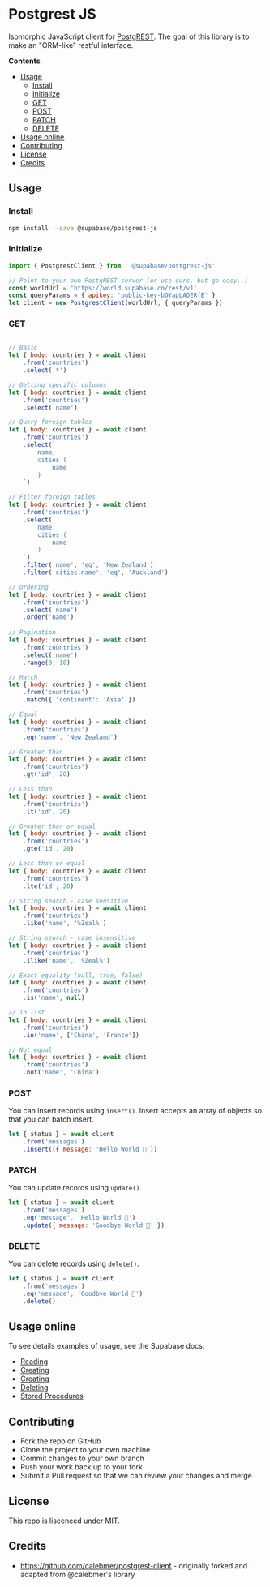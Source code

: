 # Postgrest JS

Isomorphic JavaScript client for [PostgREST](https://postgrest.org). The goal of this library is to make an "ORM-like" restful interface. 

**Contents**
- [Usage](#usage)
  - [Install](#install)
  - [Initialize](#initialize)
  - [GET](#get)
  - [POST](#post)
  - [PATCH](#patch)
  - [DELETE](#delete)
- [Usage online](#usage-online)
- [Contributing](#contributing)
- [License](#license)
- [Credits](#credits)


## Usage

### Install

```sh
npm install --save @supabase/postgrest-js
```

### Initialize

```js
import { PostgrestClient } from ' @supabase/postgrest-js'

// Point to your own PostgREST server (or use ours, but go easy..)
const worldUrl = 'https://world.supabase.co/rest/v1'
const queryParams = { apikey: 'public-key-bOYapLADERfE' }
let client = new PostgrestClient(worldUrl, { queryParams })
```

### GET

```js

// Basic
let { body: countries } = await client
    .from('countries')
    .select('*')

// Getting specific columns
let { body: countries } = await client
    .from('countries')
    .select('name')

// Query foreign tables
let { body: countries } = await client
    .from('countries')
    .select(`
        name,
        cities (
            name
        )
    `)

// Filter foreign tables
let { body: countries } = await client
    .from('countries')
    .select(`
        name,
        cities (
            name
        )
    `)
    .filter('name', 'eq', 'New Zealand')
    .filter('cities.name', 'eq', 'Auckland')

// Ordering
let { body: countries } = await client
    .from('countries')
    .select('name')
    .order('name')
    
// Pagination
let { body: countries } = await client
    .from('countries')
    .select('name')
    .range(0, 10)

// Match
let { body: countries } = await client
    .from('countries')
    .match({ 'continent': 'Asia' })

// Equal
let { body: countries } = await client
    .from('countries')
    .eq('name', 'New Zealand')

// Greater than
let { body: countries } = await client
    .from('countries')
    .gt('id', 20)

// Less than
let { body: countries } = await client
    .from('countries')
    .lt('id', 20)

// Greater than or equal
let { body: countries } = await client
    .from('countries')
    .gte('id', 20)

// Less than or equal
let { body: countries } = await client
    .from('countries')
    .lte('id', 20)

// String search - case sensitive
let { body: countries } = await client
    .from('countries')
    .like('name', '%Zeal%')

// String search - case insensitive
let { body: countries } = await client
    .from('countries')
    .ilike('name', '%Zeal%')

// Exact equality (null, true, false)
let { body: countries } = await client
    .from('countries')
    .is('name', null)

// In list
let { body: countries } = await client
    .from('countries')
    .in('name', ['China', 'France'])

// Not equal
let { body: countries } = await client
    .from('countries')
    .not('name', 'China')

```


### POST

You can insert records using `insert()`. Insert accepts an array of objects so that you can batch insert.

```js
let { status } = await client
    .from('messages')
    .insert([{ message: 'Hello World 👋'])
```

### PATCH

You can update records using `update()`.

```js
let { status } = await client
    .from('messages')
    .eq('message', 'Hello World 👋')
    .update({ message: 'Goodbye World 👋' })
```

### DELETE

You can delete records using `delete()`.

```js
let { status } = await client
    .from('messages')
    .eq('message', 'Goodbye World 👋')
    .delete()
```

## Usage online 

To see details examples of usage, see the Supabase docs:

- [Reading](https://supabase.io/docs/library/get)
- [Creating](https://supabase.io/docs/library/post)
- [Creating](https://supabase.io/docs/library/post)
- [Deleting](https://supabase.io/docs/library/delete)
- [Stored Procedures](https://supabase.io/docs/library/stored-procedures)

## Contributing

- Fork the repo on GitHub
- Clone the project to your own machine
- Commit changes to your own branch
- Push your work back up to your fork
- Submit a Pull request so that we can review your changes and merge

## License

This repo is liscenced under MIT.

## Credits

- https://github.com/calebmer/postgrest-client - originally forked and adapted from @calebmer's library
